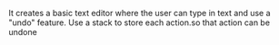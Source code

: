 It creates a basic text editor where the user can type in text and use a "undo" feature. Use a stack to store each action.so that action can be undone
